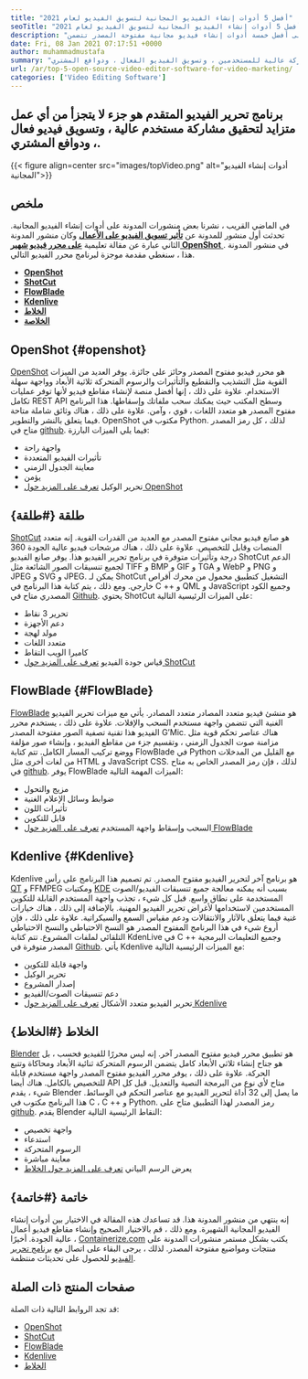 ```yaml
---
title: "أفضل 5 أدوات إنشاء الفيديو المجانية لتسويق الفيديو لعام 2021" 
seoTitle: "أفضل 5 أدوات إنشاء الفيديو المجانية لتسويق الفيديو لعام 2021" 
description: "يقدمك منشور المدونة هذا إلى أفضل خمسة أدوات إنشاء فيديو مجانية مفتوحة المصدر تتضمن OpenShot و ShotCut و FlowBlade و Kdenlive و Blender." 
date: Fri, 08 Jan 2021 07:17:51 +0000
author: muhammadmustafa
summary: "يعد برنامج تحرير الفيديو المتقدم جزءًا لا يتجزأ من أي عمل متزايد لتحقيق مشاركة عالية للمستخدمين ، وتسويق الفيديو الفعال ، ودوافع المشتري." 
url: /ar/top-5-open-source-video-editor-software-for-video-marketing/
categories: ['Video Editing Software']
---
```


## برنامج تحرير الفيديو المتقدم هو جزء لا يتجزأ من أي عمل متزايد لتحقيق مشاركة مستخدم عالية ، وتسويق فيديو فعال ، ودوافع المشتري.

{{< figure align=center src="images/topVideo.png" alt="أدوات إنشاء الفيديو المجانية">}}


## ملخص
في الماضي القريب ، نشرنا بعض منشورات المدونة على أدوات إنشاء الفيديو المجانية. تحدثت أول منشور للمدونة عن [ **تأثير تسويق الفيديو على الأعمال**][1] وكان منشور المدونة الثاني عبارة عن مقالة تعليمية [**على محرر فيديو شهير OpenShot** ][2].
في منشور المدونة هذا ، سنغطي مقدمة موجزة لبرنامج محرر الفيديو التالي.
* **[OpenShot][3]** 
* [ **ShotCut** ][4]
* **[FlowBlade][5]** 
* **[Kdenlive][6]** 
* **[الخلاط][7]** 
* **[الخلاصة][8]** 

## OpenShot {#openshot}

[OpenShot][9] هو محرر فيديو مفتوح المصدر وحائز على جائزة. يوفر العديد من الميزات القوية مثل التشذيب والتقطيع والتأثيرات والرسوم المتحركة ثلاثية الأبعاد وواجهة سهلة الاستخدام. علاوة على ذلك ، إنها أفضل منصة لإنشاء مقاطع فيديو لأنها توفر عمليات تكامل REST API وسطح المكتب حيث يمكنك سحب ملفاتك وإسقاطها. هذا البرنامج مفتوح المصدر هو متعدد اللغات ، قوي ، وآمن. علاوة على ذلك ، هناك وثائق شاملة متاحة فيما يتعلق بالنشر والتطوير. OpenShot مكتوب في Python. لذلك ، كل رمز المصدر متاح في [github][10].
فيما يلي الميزات البارزة:
  * واجهة راحة
  * تأثيرات الفيديو المتعددة
  * معاينة الجدول الزمني
  * يؤمن
  * تحرير الوكيل
[تعرف على المزيد حول OpenShot][11]

## طلقة {#طلقة}

[ShotCut][12] هو صانع فيديو مجاني مفتوح المصدر مع العديد من القدرات القوية. إنه متعدد المنصات وقابل للتخصيص. علاوة على ذلك ، هناك مرشحات فيديو عالية الجودة 360 درجة وتأثيرات متوفرة في برنامج تحرير الفيديو هذا. يوفر صانع الفيديو ShotCut الدعم لجميع تنسيقات الصور الشائعة مثل TIFF و BMP و GIF و TGA و WebP و PNG و JPEG و SVG و JPEG. يمكن لـ ShotCut التشغيل كتطبيق محمول من محرك أقراص خارجي. ومع ذلك ، يتم كتابة هذا البرنامج في C ++ و QML و JavaScript وجميع الكود المصدري متاح في [Github][13].
يحتوي ShotCut على الميزات الرئيسية التالية:
  * تحرير 3 نقاط
  * دعم الأجهزة
  * مولد لهجة
  * متعدد اللغات
  * كاميرا الويب التقاط
  * قياس جودة الفيديو
[تعرف على المزيد حول ShotCut][14]

## FlowBlade {#FlowBlade}

[FlowBlade][15] هو منشئ فيديو متعدد المصادر متعدد المصادر. يأتي مع ميزات تحرير الفيديو الغنية التي تتضمن واجهة مستخدم السحب والإفلات. علاوة على ذلك ، يستخدم محرر الفيديو هذا تقنية تصفية الصور مفتوحة المصدر G’Mic. هناك عناصر تحكم قوية مثل مزامنة صوت الجدول الزمني ، وتقسيم جزء من مقاطع الفيديو ، وإنشاء صور مؤلفة ووضع تركيب المسار الكامل. تتم كتابة FlowBlade في Python مع القليل من المدخلات من لغات أخرى مثل HTML و JavaScript CSS. لذلك ، فإن رمز المصدر الخاص به متاح في [github][16].
يوفر FlowBlade الميزات المهمة التالية:
  * مزيج والتحول
  * ضوابط وسائل الإعلام الغنية
  * تأثيرات اللون
  * قابل للتكوين
  * السحب وإسقاط واجهة المستخدم
[تعرف على المزيد حول FlowBlade][17]

## Kdenlive {#Kdenlive}

Kdenlive هو برنامج آخر لتحرير الفيديو مفتوح المصدر. تم تصميم هذا البرنامج على رأس [QT][18] و FFMPEG ومكتبات [KDE][19] بسبب أنه يمكنه معالجة جميع تنسيقات الفيديو/الصوت المستخدمة على نطاق واسع. قبل كل شيء ، تجذب واجهة المستخدم القابلة للتكوين المستخدمين لاستخدامها لأغراض تحرير الفيديو المهنية. بالإضافة إلى ذلك ، هناك خيارات غنية فيما يتعلق بالآثار والانتقالات ودعم مقياس السمع والسيكراتية. علاوة على ذلك ، فإن أروع شيء في هذا البرنامج المفتوح المصدر هو النسخ الاحتياطي والنسخ الاحتياطي التلقائي لملفات المشروع. تتم كتابة KdenLive في C ++ وجميع التعليمات البرمجية المصدر متوفرة في [Github][20].
يأتي Kdenlive مع الميزات الرئيسية التالية:
  * واجهة قابلة للتكوين
  * تحرير الوكيل
  * إصدار المشروع
  * دعم تنسيقات الصوت/الفيديو
  * تحرير الفيديو متعدد الأشكال
[تعرف على المزيد حول Kdenlive][21]

## الخلاط {#الخلاط}

[Blender][22] هو تطبيق محرر فيديو مفتوح المصدر آخر. إنه ليس محررًا للفيديو فحسب ، بل هو جناح إنشاء ثلاثي الأبعاد كامل يتضمن الرسوم المتحركة ثنائية الأبعاد ومحاكاة وتتبع الحركة. علاوة على ذلك ، يوفر محرر الفيديو مفتوح المصدر واجهة مستخدم قابلة للتخصيص بالكامل. هناك أيضا API متاح لأي نوع من البرمجة النصية والتعديل. قبل كل شيء ، يقدم Blender ما يصل إلى 32 أداة لتحرير الفيديو مع عناصر التحكم في الوسائط. هذا البرنامج مكتوب في C ، C ++ و Python. رمز المصدر لهذا التطبيق متاح على [github][23].
يقدم Blender النقاط الرئيسية التالية:
  * واجهة تخصيص
  * استدعاء
  * الرسوم المتحركة
  * معاينة مباشرة
  * يعرض الرسم البياني
[تعرف على المزيد حول الخلاط][22]

## خاتمة  {#خاتمة}

إنه ينتهي من منشور المدونة هذا. قد تساعدك هذه المقالة في الاختيار بين أدوات إنشاء الفيديو المجانية الشهيرة. ومع ذلك ، قم بالاختيار الصحيح وإنشاء مقاطع فيديو أعمال عالية الجودة.
أخيرًا ، [Containerize.com][24] يكتب بشكل مستمر منشورات المدونة على منتجات ومواضيع مفتوحة المصدر. لذلك ، يرجى البقاء على اتصال مع [برنامج تحرير الفيديو][25] للحصول على تحديثات منتظمة.

## صفحات المنتج ذات الصلة
قد تجد الروابط التالية ذات الصلة:
  * [OpenShot][9]
  * [ShotCut][12]
  * [FlowBlade][15]
  * [Kdenlive][26]
  * [الخلاط][27]



[1]: https://blog.containerize.com/video-editing-software/how-video-editing-software-improves-business-video-marketing/
[2]: https://blog.containerize.com/2020/12/30/a-beginners-guide-to-start-video-editing-with-free-openshot/
[3]: #openshot
[4]: #Shotcut
[5]: #Flowblade
[6]: #Kdenlive
[7]: #Blender
[8]: #Conclusion
[9]: https://products.containerize.com/video-editing-software/openshot
[10]: https://github.com/OpenShot/openshot-qt
[11]: https://www.openshot.org/
[12]: https://products.containerize.com/video-editing-software/shotcut
[13]: https://github.com/mltframework/shotcut
[14]: https://shotcut.org/
[15]: https://products.containerize.com/video-editing-software/flowblade
[16]: https://github.com/jliljebl/flowblade
[17]: https://jliljebl.github.io/flowblade/
[18]: http://www.qt.io/
[19]: https://www.kde.org/
[20]: https://github.com/KDE/kdenlive
[21]: https://kdenlive.org/en/
[22]: https://www.blender.org/
[23]: https://github.com/blender/blender
[24]: https://www.containerize.com/
[25]: https://products.containerize.com/video-editing-software
[26]: https://products.containerize.com/video-editing-software/kdenlive
[27]: https://products.containerize.com/video-editing-software/blender
